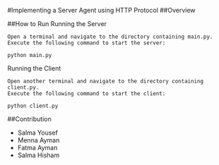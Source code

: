 #Implementing a Server Agent using HTTP Protocol
##Overview

##How to Run
Running the Server

    Open a terminal and navigate to the directory containing main.py.
    Execute the following command to start the server:

    python main.py

Running the Client

    Open another terminal and navigate to the directory containing client.py.
    Execute the following command to start the client:

    python client.py


##Contribution
- Salma Yousef
- Menna Ayman
- Fatma Ayman
- Salma Hisham
 
<!-- ##Project Structure

.
├── main.py                # Main server script
├── server.py              # Server functionalities
├── client.py              # Client script
├── README.md              # Project description and documentation -->
